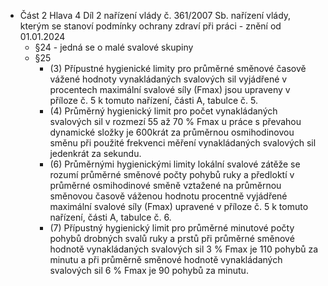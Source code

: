 - Část 2 Hlava 4 Díl 2 nařízení vlády č. 361/2007 Sb. nařízení vlády, 
  kterým se stanoví podmínky ochrany zdraví při práci - znění od 
  01.01.2024
	- §24 - jedná se o malé svalové skupiny
	- §25
		- (3) Přípustné hygienické limity pro průměrné směnové časově vážené hodnoty 
		  vynakládaných svalových sil vyjádřené v procentech maximální svalové 
		  síly (Fmax) jsou upraveny v příloze č. 5 k tomuto nařízení, části A, 
		  tabulce č. 5.
		- (4) Průměrný hygienický limit pro počet vynakládaných 
		  svalových sil v rozmezí 55 až 70 % Fmax u práce s převahou dynamické 
		  složky je 600krát za průměrnou osmihodinovou směnu při použité frekvenci
		   měření vynakládaných svalových sil jedenkrát za sekundu.
		- (6) Průměrnými hygienickými limity lokální svalové zátěže se 
		  rozumí průměrné směnové počty pohybů ruky a předloktí v průměrné 
		  osmihodinové směně vztažené na průměrnou směnovou časově váženou hodnotu
		   procentně vyjádřené maximální svalové síly (Fmax) upravené v příloze č.
		   5 k tomuto nařízení, části A, tabulce č. 6.
		- (7) Přípustný hygienický limit pro průměrné minutové počty 
		  pohybů drobných svalů ruky a prstů při průměrné směnové hodnotě 
		  vynakládaných svalových sil 3 % Fmax je 110 pohybů za minutu a při 
		  průměrně směnové hodnotě vynakládaných svalových sil 6 % Fmax je 90 
		  pohybů za minutu.